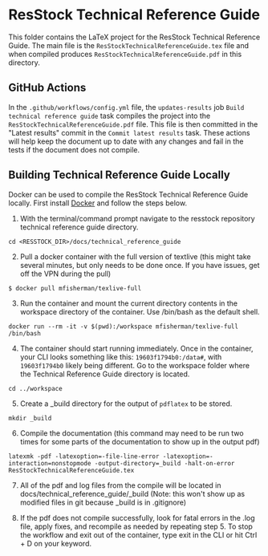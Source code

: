 # ResStock Technical Reference Guide

This folder contains the LaTeX project for the ResStock Technical Reference Guide.
The main file is the `ResStockTechnicalReferenceGuide.tex` file and when compiled produces `ResStockTechnicalReferenceGuide.pdf` in this directory. 

## GitHub Actions
In the `.github/workflows/config.yml` file, the `updates-results` job `Build technical reference guide` task compiles the project into the `ResStockTechnicalReferenceGuide.pdf` file.
This file is then committed in the "Latest results" commit in the `Commit latest results` task.
These actions will help keep the document up to date with any changes and fail in the tests if the document does not compile.

## Building Technical Reference Guide Locally
Docker can be used to compile the ResStock Technical Reference Guide locally. First install [Docker](https://www.docker.com/) and follow the steps below.

1. With the terminal/command prompt navigate to the resstock repository technical reference guide directory.

```
cd <RESSTOCK_DIR>/docs/technical_reference_guide
```

2. Pull a docker container with the full version of textlive (this might take several minutes, but only needs to be done once. If you have issues, get off the VPN during the pull)

```
$ docker pull mfisherman/texlive-full
```

3. Run the container and mount the current directory contents in the workspace directory of the container. Use /bin/bash as the default shell.

```
docker run --rm -it -v $(pwd):/workspace mfisherman/texlive-full /bin/bash
```

4. The container should start running immediately. Once in the container, your CLI looks something like this: `19603f1794b0:/data#`, with `19603f1794b0` likely being different. Go to the workspace folder where the Technical Reference Guide directory is located.

```
cd ../workspace
```

5. Create a _build directory for the output of `pdflatex` to be stored.
```
mkdir _build
```

6. Compile the documentation (this command may need to be run two times for some parts of the documentation to show up in the output pdf)

```
latexmk -pdf -latexoption=-file-line-error -latexoption=-interaction=nonstopmode -output-directory=_build -halt-on-error ResStockTechnicalReferenceGuide.tex 
```

7. All of the pdf and log files from the compile will be located in docs/technical_reference_guide/_build (Note: this won't show up as modified files in git because _build is in .gitignore)

8. If the pdf does not compile successfully, look for fatal errors in the .log file, apply fixes, and recompile as needed by repeating step 5. To stop the workflow and exit out of the container, type exit in the CLI or hit Ctrl + D on your keyword.

